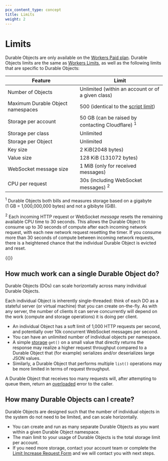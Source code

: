 ```yaml
---
pcx_content_type: concept
title: Limits
weight: 2
---
```


# Limits

Durable Objects are only available on the [Workers Paid plan](/workers/platform/pricing/#workers). Durable Objects limits are the same as [Workers Limits](/workers/platform/limits/), as well as the following limits that are specific to Durable Objects:


| Feature                                    | Limit                                             |
| ------------------------------------------ | --------------------------------------------------|
|  Number of Objects                         | Unlimited (within an account or of a given class) |
|  Maximum Durable Object namespaces         | 500 (identical to the [script limit](/workers/platform/limits/)) |
|  Storage per account                       | 50 GB (can be raised by contacting Cloudflare) <sup>1</sup>   |
|  Storage per class                         | Unlimited                                         |
|  Storage per Object                        | Unlimited                                         |
|  Key size                                  | 2 KiB(2048 bytes)                                 |
|  Value size                                | 128 KiB (131072 bytes)                            |
|  WebSocket message size                    | 1 MiB (only for received messages)                |
|  CPU per request                           | 30s (including WebSocket messages) <sup>2</sup>   |

<sup>1</sup> Durable Objects both bills and measures storage based on a gigabyte </br> (1 GB = 1,000,000,000 bytes) and not a gibibyte (GiB). </br>

<sup>2</sup> Each incoming HTTP request or WebSocket _message_ resets the remaining available CPU time to 30 seconds. This allows the Durable Object to consume up to 30 seconds of compute after each incoming network request, with each new network request resetting the timer. If you consume more than 30 seconds of compute between incoming network requests, there is a heightened chance that the individual Durable Object is evicted and reset.

{{<render file="_limits_increase.md" productFolder="workers">}}

## How much work can a single Durable Object do?

Durable Objects (DOs) can scale horizontally across many individual Durable Objects.

Each individual Object is inherently single-threaded: think of each DO as a stateful server (or virtual machine) that you can create on-the-fly. As with any server, the number of clients it can serve concurrently will depend on the work (compute and storage operations) it is doing per client.

* An individual Object has a soft limit of 1,000 HTTP requests per second, and potentially over 10k concurrent WebSocket messages per second.
* You can have an unlimited number of individual objects per namespace.
* A simple [storage](/durable-objects/api/transactional-storage-api/) `get()` on a small value that directly returns the response may realize a higher request throughput compared to a Durable Object that (for example) serializes and/or deserializes large JSON values.
* Similarly, a Durable Object that performs multiple `list()` operations may be more limited in terms of request throughput.

A Durable Object that receives too many requests will, after attempting to queue them, return an [overloaded](/durable-objects/observability/troubleshooting/#durable-object-is-overloaded) error to the caller.

## How many Durable Objects can I create?

Durable Objects are designed such that the number of individual objects in the system do not need to be limited, and can scale horizontally.

* You can create and run as many separate Durable Objects as you want within a given Durable Object namespace.
* The main limit to your usage of Durable Objects is the total storage limit per account.
* If you need more storage, contact your account team or complete the [Limit Increase Request Form](https://forms.gle/ukpeZVLWLnKeixDu7) and we will contact you with next steps.
